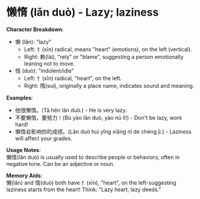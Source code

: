 # **懒惰 (lǎn duò) - Lazy; laziness**

**Character Breakdown**:  
- 懒 (lǎn): "lazy"
  - Left: 忄(xīn) radical, means "heart" (emotions), on the left (vertical).
  - Right: 赖(lài), "rely" or "blame", suggesting a person emotionally leaning not to move.  
- 惰 (duò): "indolent/idle"
  - Left: 忄(xīn) radical, "heart", on the left.
  - Right: 隋(suí), originally a place name, indicates sound and meaning.

**Examples**:  
- 他很懒惰。(Tā hěn lǎn duò.) - He is very lazy.  
- 不要懒惰，要努力！(Bù yào lǎn duò, yào nǔ lì!) - Don't be lazy, work hard!  
- 懒惰会影响你的成绩。(Lǎn duò huì yǐng xiǎng nǐ de chéng jì.) - Laziness will affect your grades.

**Usage Notes**:  
懒惰(lǎn duò) is usually used to describe people or behaviors, often in negative tone. Can be an adjective or noun.

**Memory Aids**:  
懒(lǎn) and 惰(duò) both have 忄(xīn), "heart", on the left-suggesting laziness starts from the heart! Think: "Lazy heart, lazy deeds."